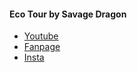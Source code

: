 #### Eco Tour by Savage Dragon
- [Youtube](https://www.youtube.com/watch?v=CoeyGX0ZGoQ&ab_channel=VietnamMeetsDustin)
- [Fanpage](https://www.facebook.com/savagedragon999)
- [Insta](https://www.instagram.com/savage.dragon999/)
